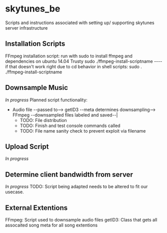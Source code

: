 # skytunes_be
Scripts and instructions associated with setting up/ supporting skytunes server infrastructure

## Installation Scripts
FFmpeg installation script: run with sudo to install ffmpeg and dependencies on ubuntu 14.04 Trusty
  sudo ./ffmpeg-install-scriptname
  ---- if that doesn't work right due to cd behavior in shell scripts:
  sudo . ./ffmpeg-install-scriptname

## Downsample Music
*In progress*
Planned script functionality:
- Audio file --passed to--> getID3 --meta determines downsampling--> FFmpeg --downsampled files labeled and saved--|
  - TODO: File distribution
  - TODO: Finish and test console commands called
  - TODO: File name sanity check to prevent exploit via filename

## Upload Script
*In progress*

## Determine client bandwidth from server
*In progress*
TODO: Script being adapted needs to be altered to fit our usecase.

## External Extentions
FFmpeg: Script used to downsample audio files
getID3: Class that gets all assocaited song meta for all song extentions
